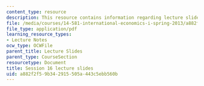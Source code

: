 ```yaml
---
content_type: resource
description: This resource contains information regarding lecture slide 16.
file: /media/courses/14-581-international-economics-i-spring-2013/a882f2f59b342915505a443c5ebb560b_MIT14_581S13_Lecslides16.pdf
file_type: application/pdf
learning_resource_types:
- Lecture Notes
ocw_type: OCWFile
parent_title: Lecture Slides
parent_type: CourseSection
resourcetype: Document
title: Session 16 lecture slides
uid: a882f2f5-9b34-2915-505a-443c5ebb560b
---
```

